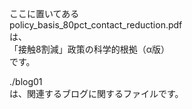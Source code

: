 ここに置いてある<br>
policy_basis_80pct_contact_reduction.pdf<br>
は、<br>
「接触8割減」政策の科学的根拠（α版）<br>
です。<br>

./blog01<br>
は、関連するブログに関するファイルです。<br>

